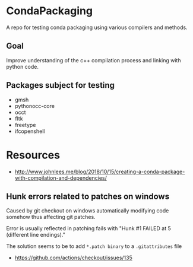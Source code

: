 # CondaPackaging

A repo for testing conda packaging using various compilers and methods.

## Goal
Improve understanding of the c++ compilation process and linking with python code.

## Packages subject for testing

* gmsh
* pythonocc-core
* occt
* fltk
* freetype
* ifcopenshell

 
# Resources

* http://www.johnlees.me/blog/2018/10/15/creating-a-conda-package-with-compilation-and-dependencies/

## Hunk errors related to patches on windows

Caused by git checkout on windows automatically modifying code somehow thus affecting git patches.

Error is usually reflected in patching fails with "Hunk #1 FAILED at 5 (different line endings)."

The solution seems to be to add `*.patch binary` to a `.gitattributes` file

* https://github.com/actions/checkout/issues/135 
